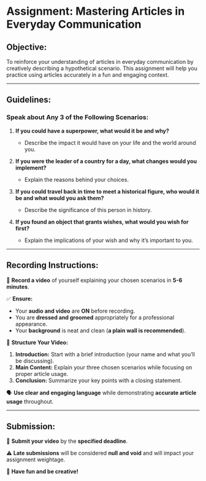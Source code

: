 # **Assignment: Mastering Articles in Everyday Communication**  

## **Objective:**  
To reinforce your understanding of articles in everyday communication by creatively describing a hypothetical scenario. This assignment will help you practice using articles accurately in a fun and engaging context.  

---

## **Guidelines:**  

### **Speak about Any 3 of the Following Scenarios:**  

1. **If you could have a superpower, what would it be and why?**  
   - Describe the impact it would have on your life and the world around you.  

2. **If you were the leader of a country for a day, what changes would you implement?**  
   - Explain the reasons behind your choices.  

3. **If you could travel back in time to meet a historical figure, who would it be and what would you ask them?**  
   - Describe the significance of this person in history.  

4. **If you found an object that grants wishes, what would you wish for first?**  
   - Explain the implications of your wish and why it’s important to you.  

---

## **Recording Instructions:**  
🎥 **Record a video** of yourself explaining your chosen scenarios in **5-6 minutes**.  

✅ **Ensure:**  
- Your **audio and video** are **ON** before recording.  
- You are **dressed and groomed** appropriately for a professional appearance.  
- Your **background** is neat and clean (**a plain wall is recommended**).  

📌 **Structure Your Video:**  
1. **Introduction:** Start with a brief introduction (your name and what you’ll be discussing).  
2. **Main Content:** Explain your three chosen scenarios while focusing on proper article usage.  
3. **Conclusion:** Summarize your key points with a closing statement.  

🗣️ **Use clear and engaging language** while demonstrating **accurate article usage** throughout.  

---

## **Submission:**  
📅 **Submit your video** by the **specified deadline**.  

⚠️ **Late submissions** will be considered **null and void** and will impact your assignment weightage.  

🚀 **Have fun and be creative!**  
